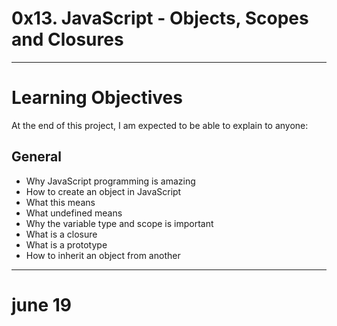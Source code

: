# 0x13. JavaScript - Objects, Scopes and Closures

---

# Learning Objectives

At the end of this project, I am expected to be able to explain to anyone:
## General
- Why JavaScript programming is amazing
- How to create an object in JavaScript
- What this means
- What undefined means 
- Why the variable type and scope is important
- What is a closure
- What is a prototype
- How to inherit an object from another

---
# june 19 